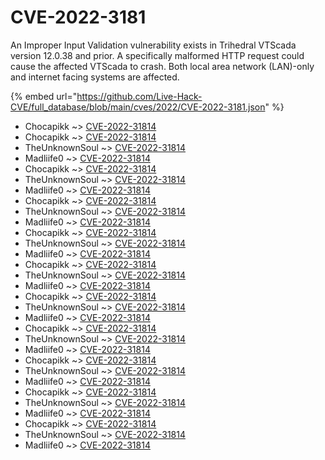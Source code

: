 # CVE-2022-3181

An Improper Input Validation vulnerability exists in Trihedral VTScada version 12.0.38 and prior. A specifically malformed HTTP request could cause the affected VTScada to crash. Both local area network (LAN)-only and internet facing systems are affected.

{% embed url="https://github.com/Live-Hack-CVE/full_database/blob/main/cves/2022/CVE-2022-3181.json" %}


* Chocapikk ~> [CVE-2022-31814](https://www.alice-snow.ru/2022/database/cve-2022-3181/cve-2022-31814-chocapikk)
* Chocapikk ~> [CVE-2022-31814](https://www.alice-snow.ru/2022/database/cve-2022-3181/cve-2022-31814-chocapikk)
* TheUnknownSoul ~> [CVE-2022-31814](https://www.alice-snow.ru/2022/database/cve-2022-3181/cve-2022-31814-theunknownsoul)
* Madliife0 ~> [CVE-2022-31814](https://www.alice-snow.ru/2022/database/cve-2022-3181/cve-2022-31814-madliife0)
* Chocapikk ~> [CVE-2022-31814](https://www.alice-snow.ru/2022/database/cve-2022-3181/cve-2022-31814-chocapikk)
* TheUnknownSoul ~> [CVE-2022-31814](https://www.alice-snow.ru/2022/database/cve-2022-3181/cve-2022-31814-theunknownsoul)
* Madliife0 ~> [CVE-2022-31814](https://www.alice-snow.ru/2022/database/cve-2022-3181/cve-2022-31814-madliife0)
* Chocapikk ~> [CVE-2022-31814](https://www.alice-snow.ru/2022/database/cve-2022-3181/cve-2022-31814-chocapikk)
* TheUnknownSoul ~> [CVE-2022-31814](https://www.alice-snow.ru/2022/database/cve-2022-3181/cve-2022-31814-theunknownsoul)
* Madliife0 ~> [CVE-2022-31814](https://www.alice-snow.ru/2022/database/cve-2022-3181/cve-2022-31814-madliife0)
* Chocapikk ~> [CVE-2022-31814](https://www.alice-snow.ru/2022/database/cve-2022-3181/cve-2022-31814-chocapikk)
* TheUnknownSoul ~> [CVE-2022-31814](https://www.alice-snow.ru/2022/database/cve-2022-3181/cve-2022-31814-theunknownsoul)
* Madliife0 ~> [CVE-2022-31814](https://www.alice-snow.ru/2022/database/cve-2022-3181/cve-2022-31814-madliife0)
* Chocapikk ~> [CVE-2022-31814](https://www.alice-snow.ru/2022/database/cve-2022-3181/cve-2022-31814-chocapikk)
* TheUnknownSoul ~> [CVE-2022-31814](https://www.alice-snow.ru/2022/database/cve-2022-3181/cve-2022-31814-theunknownsoul)
* Madliife0 ~> [CVE-2022-31814](https://www.alice-snow.ru/2022/database/cve-2022-3181/cve-2022-31814-madliife0)
* Chocapikk ~> [CVE-2022-31814](https://www.alice-snow.ru/2022/database/cve-2022-3181/cve-2022-31814-chocapikk)
* TheUnknownSoul ~> [CVE-2022-31814](https://www.alice-snow.ru/2022/database/cve-2022-3181/cve-2022-31814-theunknownsoul)
* Madliife0 ~> [CVE-2022-31814](https://www.alice-snow.ru/2022/database/cve-2022-3181/cve-2022-31814-madliife0)
* Chocapikk ~> [CVE-2022-31814](https://www.alice-snow.ru/2022/database/cve-2022-3181/cve-2022-31814-chocapikk)
* TheUnknownSoul ~> [CVE-2022-31814](https://www.alice-snow.ru/2022/database/cve-2022-3181/cve-2022-31814-theunknownsoul)
* Madliife0 ~> [CVE-2022-31814](https://www.alice-snow.ru/2022/database/cve-2022-3181/cve-2022-31814-madliife0)
* Chocapikk ~> [CVE-2022-31814](https://www.alice-snow.ru/2022/database/cve-2022-3181/cve-2022-31814-chocapikk)
* TheUnknownSoul ~> [CVE-2022-31814](https://www.alice-snow.ru/2022/database/cve-2022-3181/cve-2022-31814-theunknownsoul)
* Madliife0 ~> [CVE-2022-31814](https://www.alice-snow.ru/2022/database/cve-2022-3181/cve-2022-31814-madliife0)
* Chocapikk ~> [CVE-2022-31814](https://www.alice-snow.ru/2022/database/cve-2022-3181/cve-2022-31814-chocapikk)
* TheUnknownSoul ~> [CVE-2022-31814](https://www.alice-snow.ru/2022/database/cve-2022-3181/cve-2022-31814-theunknownsoul)
* Madliife0 ~> [CVE-2022-31814](https://www.alice-snow.ru/2022/database/cve-2022-3181/cve-2022-31814-madliife0)
* Chocapikk ~> [CVE-2022-31814](https://www.alice-snow.ru/2022/database/cve-2022-3181/cve-2022-31814-chocapikk)
* TheUnknownSoul ~> [CVE-2022-31814](https://www.alice-snow.ru/2022/database/cve-2022-3181/cve-2022-31814-theunknownsoul)
* Madliife0 ~> [CVE-2022-31814](https://www.alice-snow.ru/2022/database/cve-2022-3181/cve-2022-31814-madliife0)